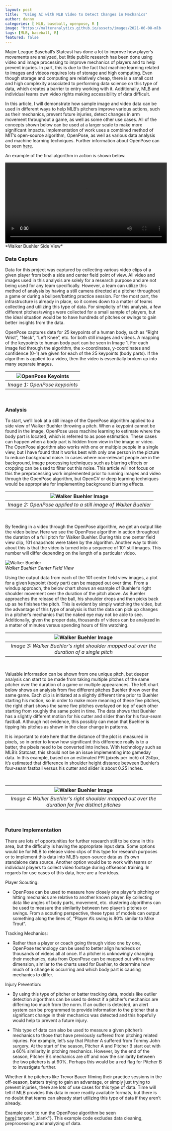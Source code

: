 ```yaml
---
layout: post
title:  "Using AI with MLB Video to Detect Changes in Mechanics"
author: danny
categories: [ MLB, baseball, openpose, R ]
image: "https://malteranalytics.github.io/assets/images/2021-06-08-mlb-openpose/trout.png"
tags: [MLB, baseball, R]
featured: false
---
```



Major League Baseball’s Statcast has done a lot to improve how player’s movements are analyzed, but little public research has been done using video and image processing to improve mechanics of players and to help prevent injuries.  In part, this is due to the fact that machine learning related to images and videos requires lots of storage and high computing.  Even though storage and computing are relatively cheap, there is a small cost and high complexity associated to performing data science on this type of data, which creates a barrier to entry working with it. Additionally, MLB and individual teams own video rights making accessibility of data difficult.

In this article, I will demonstrate how sample image and video data can be used in different ways to help MLB’s pitchers improve various actions, such as their mechanics, prevent future injuries, detect changes in arm movement throughout a game, as well as some other use cases.  All of the concepts shown below can be used at a larger scale to make more significant impacts.  Implementation of work uses a combined method of MIT’s open-source algorithm, OpenPose, as well as various data analysis and machine learning techniques.  Further information about OpenPose can be seen [here](https://github.com/CMU-Perceptual-Computing-Lab/openpose).

An example of the final algorithm in action is shown below.

<video width="520" controls>
<source src="/assets/images/2021-06-08-mlb-openpose/buehler_side_output.mp4">
</video>  
*Walker Buehler Side View*

<br>
  
### Data Capture

Data for this project was captured by collecting various video clips of a given player from both a side and center field point of view.  All video and images used in this analysis are solely for a research purpose and are not being used for any team specifically.  However, a team can utilize this method of analysis by having a still camera directed at a pitcher throughout a game or during a bullpen/batting practice session.  For the most part, the infrastructure is already in place, so it comes down to a matter of teams collecting and utilizing this type of data.  For simplicity of this analysis, a few different pitches/swings were collected for a small sample of players, but the ideal situation would be to have hundreds of pitches or swings to gain better insights from the data.

OpenPose captures data for 25 keypoints of a human body, such as “Right Wrist”, “Neck”, “Left Knee”, etc. for both still images and videos.  A mapping of the keypoints to human body part can be seen in Image 1.  For each image fed through the algorithm, the x-coordinates, y-coordinates and confidence (0-1) are given for each of the 25 keypoints (body parts).  If the algorithm is applied to a video, then the video is essentially broken up into many separate images.

| ![OpenPose Keyoints](/assets/images/2021-06-08-mlb-openpose/openpose_keypoints.png) |
|:--:| 
| *Image 1: OpenPose keypoints* |

  
<br>
  
### Analysis 
To start, we’ll look at a still image of the OpenPose algorithm applied to a side view of Walker Buehler throwing a pitch.  When a keypoint cannot be found in the image, OpenPose uses machine learning to estimate where the body part is located, which is referred to as pose estimation.  These cases can happen when a body part is hidden from view in the image or video.  The OpenPose algorithm also works with one or multiple people in a single view, but I have found that it works best with only one person in the picture to reduce background noise. In cases where non-relevant people are in the background, image processing techniques such as blurring effects or cropping can be used to filter out this noise.  This article will not focus on this the preprocessing work implemented prior to running images and video through the OpenPose algorithm, but OpenCV or deep learning techniques would be appropriate for implementing background blurring effects. 


| ![Walker Buehler Image](/assets/images/2021-06-08-mlb-openpose/buehler1.png) |
|:--:| 
| *Image 2: OpenPose applied to a still image of Walker Buehler* |
  
<br>

By feeding in a video through the OpenPose algorithm, we get an output like the video below.  Here we see the OpenPose algorithm in action throughout the duration of a full pitch for Walker Buehler. During this one center field view clip, 101 snapshots were taken by the algorithm.  Another way to think about this is that the video is turned into a sequence of 101 still images.  This number will differ depending on the length of a particular video.  

![Walker Buehler](https://raw.githubusercontent.com/malteranalytics/malteranalytics.github.io/master/assets/images/2021-06-08-mlb-openpose/buehler_cf_output.gif) <br>
*Walker Buehler Center Field View*
  
Using the output data from each of the 101 center field view images, a plot for a given keypoint (body part) can be mapped out over time.  From a windup approach, the below chart shows an example of Buehler’s right shoulder movement over the duration of the pitch above.  As Buehler approaches the release of the ball, his shoulder drops and then picks back up as he finishes the pitch.  This is evident by simply watching the video, but the advantage of this type of analysis is that the data can pick up changes in a pitcher’s mechanics that the naked eye may not be able to see.  Additionally, given the proper data, thousands of videos can be analyzed in a matter of minutes versus spending hours of film watching.

| ![Walker Buehler Image](/assets/images/2021-06-08-mlb-openpose/buehler2.png) |
|:--:| 
| *Image 3: Walker Buehler's right shoulder mapped out over the duration of a single pitch* | 

<br>

Valuable information can be shown from one unique pitch, but deeper analysis can start to be made from taking multiple pitches of the same pitcher over the duration of a game or multiple appearances.  The left chart below shows an analysis from five different pitches Buehler threw over the same game.  Each clip is initiated at a slightly different time prior to Buehler starting his motion, so in order to make more meaning of these five pitches, the right chart shows the same five pitches overlayed on top of each other starting from roughly the same point in time.  The data shows that Buehler has a slightly different motion for his cutter and slider than for his four-seam fastball.  Although not evidence, this possibly can mean that Buehler is tipping his pitches as shown in the clear change in patterns. 

It is important to note here that the distance of the plot is measured in pixels, so in order to know how significant this difference really is to a batter, the pixels need to be converted into inches.  With technology such as MLB’s Statcast, this should not be an issue implementing into gameday data.  In this example, based on an estimated PPI (pixels per inch) of 250px, it’s estimated that difference in shoulder height distance between Buehler’s four-seam fastball versus his cutter and slider is about 0.25 inches.

<br>

| ![Walker Buehler Image](/assets/images/2021-06-08-mlb-openpose/buehler5.png) |
|:--:| 
| *Image 4: Walker Buehler's right shoulder mapped out over the duration for five distinct pitches* |

<br>

### Future Implementation 

There are lots of opportunities for further research still to be done in this area, but the difficulty is having the appropriate input data.  Some options would be for MLB to release video clips of this type for research purposes or to implement this data into MLB’s open-source data as it’s own standalone data source.  Another option would be to work with teams or individual players to collect video footage during offseason training.  In regards for use cases of this data, here are a few ideas.

Player Scouting:
  - OpenPose can be used to measure how closely one player’s pitching or hitting mechanics are relative to another known player. By collecting data like angles of body parts, movement, etc. clustering algorithms can be used to measure the similarity between two player’s pitches or swings.  From a scouting perspective, these types of models can output something along the lines of, “Player A’s swing is 80% similar to Mike Trout”.


Tracking Mechanics:
  - Rather than a player or coach going through video one by one, OpenPose technology can be used to better align hundreds or thousands of videos all at once. If a pitcher is unknowingly changing their mechanics, data from OpenPose can be mapped out with a time dimension, similar to the charts used for Buehler, to determine how much of a change is occurring and which body part is causing mechanics to differ.


Injury Prevention:
  - By using this type of pitcher or batter tracking data, models like outlier detection algorithms can be used to detect if a pitcher’s mechanics are differing too much from the norm. If an outlier is detected, an alert system can be programmed to provide information to the pitcher that a significant change in their mechanics was detected and this hopefully would help to prevent a future injury. 

- This type of data can also be used to measure a given pitcher’s mechanics to those that have previously suffered from pitching related injuries. For example, let’s say that Pitcher A suffered from Tommy John surgery. At the start of the season, Pitcher A and Pitcher B start out with a 60% similarity in pitching mechanics. However, by the end of the season, Pitcher B’s mechanics are off and now the similarity between the two pitchers is at 90%. Perhaps this would be a red flag for Pitcher B to investigate further.

Whether it be pitchers like Trevor Bauer filming their practice sessions in the off-season, batters trying to gain an advantage, or simply just trying to prevent injuries, there are lots of use cases for this type of data.  Time will tell if MLB provides this data in more readily available formats, but there is no doubt that teams can already start utilizing this type of data if they aren’t already.

Example code to run the OpenPose algorithm be seen [here](https://github.com/malteranalytics/malteranalytics.github.io/blob/master/research/OpenPose.ipynb){:target="_blank"}. This example code excludes data cleaning, preprocessing and analyzing of data.


